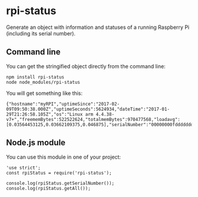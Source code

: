 # rpi-status
Generate an object with information and statuses of a running Raspberry Pi (including its serial number).

## Command line
You can get the stringified object directly from the command line:

    npm install rpi-status
    node node_modules/rpi-status

You will get something like this:

    {"hostname":"myRPI","uptimeSince":"2017-02-09T09:50:38.000Z","uptimeSeconds":5624934,"dateTime":"2017-01-29T21:26:58.105Z","os":"Linux arm 4.4.38-v7+","freememBytes":522522624,"totalmemBytes":970477568,"loadavg":[0.03564453125,0.03662109375,0.046875],"serialNumber":"00000000fddddddd"}

## Node.js module
You can use this module in one of your project:

    'use strict';
    const rpiStatus = require('rpi-status');

    console.log(rpiStatus.getSerialNumber());
    console.log(rpiStatus.getAll());





